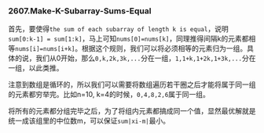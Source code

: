 ### 2607.Make-K-Subarray-Sums-Equal

首先，要使得`the sum of each subarray of length k is equal`，说明`sum[0:k-1] = sum[1:k]`，马上可知`nums[0]=nums[k]`，同理推得间隔k的元素都相等`nums[i]=nums[i+k]`。根据这个规则，我们可以将必须相等的元素归为一组。具体的说，我们从0开始，那么`0,k,2k,3k,...`分在一组，`1,1+k,1+2k,1+3k,...`分在一组，以此类推。

注意到数组是循环的，所以我们可以需要将数组遍历若干圈之后才能将属于同一组的元素都穷举完。比如n=10, k=4的时候，`0,4,8,2,6`属于同一组。

将所有的元素都分组完毕之后，为了将组内元素都搞成同一个值，显然最优解就是统一成该组里的中位数m，可以保证`sum|xi-m|`最小。
